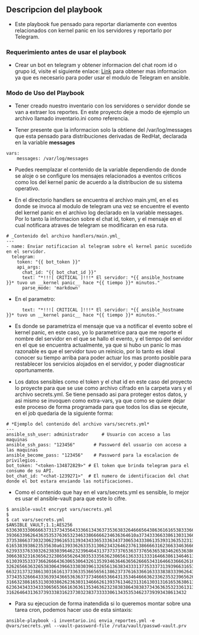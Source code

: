 ## Descripcion del playbook

* Este playbook fue pensado para reportar diariamente con eventos relacionados con kernel panic en los servidores y reportarlo por Telegram. 

### Requerimiento antes de usar el playbook

* Crear un bot en telegram y obtener informacion del chat room id o grupo id, visite el siguiente enlace: [Link](https://core.telegram.org/bots/api) para obtener mas informacion ya que es necesario para poder usar el modulo de Telegram en ansible.

### Modo de Uso del Playbook

* Tener creado nuestro inventario con los servidores o servidor donde se van a extraer los reportes. En este proyecto deje a modo de ejemplo un archivo llamado inventario.ini como referencia.

* Tener presente que la informacion solo la obtiene del /var/log/messages que esta pensado para distribuciones derivadas de RedHat, declarada en la variable **messages**

```vim
vars:
    messages: /var/log/messages
```
- Puedes reemplazar el contenido de la variable dependiendo de donde se aloje o se configure los mensajes relacionados a eventos criticos como los del kernel panic de acuerdo a la distribucion de su sistema operativo.

* En el directorio handlers se encuentra el archivo main.yml, en el es donde se invoca al modulo de telegram una vez se encuentre el evento del kernel panic en el archivo log declarado en la variable messages. Por lo tanto la informacion sobre el chat id, token, y el mensaje en el cual notificara atraves de telegram se modificaran en esa ruta.

```vim
# _Contenido del archivo handlers/main.yml_
---
- name: Enviar notificacion al telegram sobre el kernel panic sucedido en el servidor.
  telegram:
    token: "{{ bot_token }}"
    api_args:
      chat_id: "{{ bot_chat_id }}"
      text: "*!!![ CRITICAL ]!!!* El servidor: *{{ ansible_hostname }}* tuvo un __kernel panic__ hace *{{ tiempo }}* minutos."
      parse_mode: 'markdown'
```
* En el parametro: 
```vim
      text: "*!!![ CRITICAL ]!!!* El servidor: *{{ ansible_hostname }}* tuvo un __kernel panic__ hace *{{ tiempo }}* minutos."
```

- Es donde se parametriza el mensaje que va a notificar el evento sobre el kernel panic, en este caso, yo lo parametrice para que me reporte el nombre del servidor en el que se hallo el evento, y el tiempo del servidor en el que se encuentra actualmente, ya que si hubo un panic lo mas razonable es que el servidor tuvo un reinicio, por lo tanto es ideal conocer su tiempo arriba para poder actuar los mas pronto posible para restablecer los servicios alojados en el servidor, y poder diagnosticar oportunamente.


* Los datos sensibles como el token y el chat id en este caso del proyecto lo proyecte para que se use como archivo cifrado en la carpeta vars y el archivo secrets.yml. Se tiene pensado asi para proteger estos datos, y asi mismo se invoquen como extra-vars, ya que como se quiere dejar este proceso de forma programada para que todos los dias se ejecute, en el job quedaria de la siguiente forma:

```vim
# *Ejemplo del contenido del archivo vars/secrets.yml*
---
ansible_ssh_user: administrador     # Usuario con acceso a las maquinas
ansible_ssh_pass: "123456"       # Password del usuario con acceso a las maquinas
ansible_become_pass: "123456"    # Password para la escalacion de privilegios.
bot_token: "<token-134872829>" # El token que brinda telegram para el consumo de su API.
bot_chat_id: "<chat-1239271>"  # El numero de identificacion del chat donde el bot estara enviando las notificaciones.
```

- Como el contenido que hay en el vars/secrets.yml es sensible, lo mejor es usar el ansible-vault para que este lo cifre.

```vim
$ ansible-vault encrypt vars/secrets.yml
$
$ cat vars/secrets.yml
$ANSIBLE_VAULT;1.1;AES256
63363033306666373137343564333661343637353638326466656438636161653833366264303861
3936633962643635353763653234633866666234636364610a373433366338613031366132303533
37353866373032306239616531393434336533363437306534333861353931363532313136643338
6165383938623535630a613933626335313062343264623761386666316236633463666662366536
62393337633032623830396462323964643137373737653637376563653834626536386464306662
30663832316365623238656562643035333563623065613633313331646638613464613831376332
61303935333736626664363065306432613539346364636562666534316466336662616465626536
32626566363265383064396633303039613265613638343331373533373139396631653932303631
66323137323861303161613733633536656561386237376163366163333838333962643863643535
37343532666433363934366536363737346665366431353464666362336235323965626336303362
31663238616531303038626236303134666261393761346231316130313161653638613436626466
62363434333433306565366163636135346362323838386438383734363635323361313265643234
31626464313637393338316237303238373333306134353534623739393438613432
```

* Para su ejecucion de forma inatendida si lo queremos montar sobre una tarea cron, podemos hacer uso de esta sintaxis:

```vim
ansible-playbook -i inventario.ini envia_reportes.yml -e @vars/secrets.yml --vault-password-file /ruta/vault/passwd-vault.prv
```
